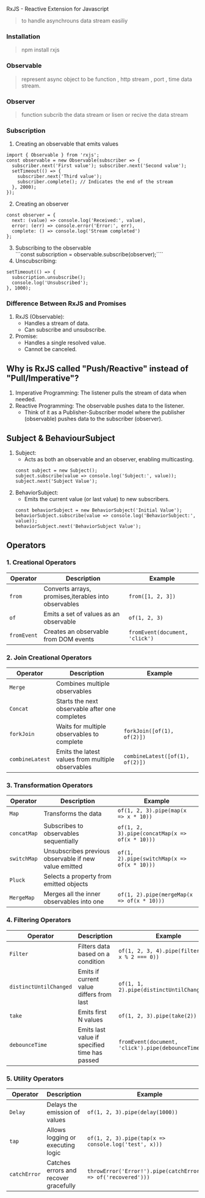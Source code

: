 
RxJS - Reactive Extension for Javascript 

> to handle asynchrouns data stream easiliy

### Installation
> npm install rxjs
  
### Observable
> represent async object to be function , http stream , port , time data stream. 

### Observer
> function subcrib the data stream or lisen or recive the data stream 

### Subscription
1. Creating an observable that emits values
```
import { Observable } from 'rxjs';
const observable = new Observable(subscriber => {
  subscriber.next('First value'); subscriber.next('Second value');
  setTimeout(() => {
    subscriber.next('Third value');
    subscriber.complete(); // Indicates the end of the stream
  }, 2000);
});
```

2. Creating an observer
```
const observer = {
  next: (value) => console.log('Received:', value),
  error: (err) => console.error('Error:', err),
  complete: () => console.log('Stream completed')
};
```
3. Subscribing to the observable  
```const subscription = observable.subscribe(observer);````
4. Unscubscribing:
```
setTimeout(() => {
  subscription.unsubscribe();
  console.log('Unsubscribed');
}, 1000);
```

### Difference Between RxJS and Promises
1. RxJS (Observable):
    - Handles a stream of data.
    - Can subscribe and unsubscribe.
2. Promise:
    - Handles a single resolved value.
    - Cannot be canceled.
  

## Why is RxJS called "Push/Reactive" instead of "Pull/Imperative"?
1. Imperative Programming: The listener pulls the stream of data when needed.
2. Reactive Programming: The observable pushes data to the listener.
    - Think of it as a Publisher-Subscriber model where the publisher (observable) pushes data to the subscriber (observer).  
 

## Subject & BehaviourSubject
1. Subject:
    - Acts as both an observable and an observer, enabling multicasting.
    ```
    const subject = new Subject();
    subject.subscribe(value => console.log('Subject:', value));
    subject.next('Subject Value');
    ```
2. BehaviorSubject:
    - Emits the current value (or last value) to new subscribers.
    ```
    const behaviorSubject = new BehaviorSubject('Initial Value');
    behaviorSubject.subscribe(value => console.log('BehaviorSubject:', value));
    behaviorSubject.next('BehaviorSubject Value');
    ```  

## Operators
### 1. Creational Operators

| Operator   | Description                                          | Example                       |
|------------|------------------------------------------------------|-------------------------------|
| `from`     | Converts arrays, promises,iterables into observables | `from([1, 2, 3])`             |
| `of`       | Emits a set of values as an observable               | `of(1, 2, 3)`                 |
| `fromEvent`| Creates an observable from DOM events                | `fromEvent(document, 'click')`|

### 2. Join Creational Operators

| Operator        | Description                                       | Example                         |
|-----------------|---------------------------------------------------|---------------------------------|
| `Merge`         | Combines multiple observables                     |                                 |
| `Concat`        | Starts the next observable after one completes    |                                 |
| `forkJoin`      | Waits for multiple observables to complete        | `forkJoin([of(1), of(2)])`      |
| `combineLatest` | Emits the latest values from multiple observables | `combineLatest([of(1), of(2)])` |

### 3. Transformation Operators

| Operator       | Description                                          | Example                                           |
|----------------|------------------------------------------------------|---------------------------------------------------|
| `Map`          | Transforms the data                                  | `of(1, 2, 3).pipe(map(x => x * 10))`              |
| `concatMap`    | Subscribes to observables sequentially               | `of(1, 2, 3).pipe(concatMap(x => of(x * 10)))`    |
| `switchMap`    | Unsubscribes previous observable if new value emitted| `of(1, 2).pipe(switchMap(x => of(x * 10)))`       |
| `Pluck`        | Selects a property from emitted objects              |                                                   | 
| `MergeMap`     | Merges all the inner observables into one            | `of(1, 2).pipe(mergeMap(x => of(x * 10)))`        |

### 4. Filtering Operators

| Operator              | Description                                   | Example                                           |
|-----------------------|-----------------------------------------------|---------------------------------------------------|
| `Filter`              | Filters data based on a condition             | `of(1, 2, 3, 4).pipe(filter(x => x % 2 === 0))`   |
| `distinctUntilChanged`| Emits if current value differs from last      | `of(1, 1, 2).pipe(distinctUntilChanged())`        |
| `take`                | Emits first N values                          | `of(1, 2, 3).pipe(take(2))`                       |
| `debounceTime`        | Emits last value if specified time has passed | `fromEvent(document, 'click').pipe(debounceTime(500))`|

### 5. Utility Operators

| Operator      | Description                           | Example                                                |
|---------------|---------------------------------------|--------------------------------------------------------|
| `Delay`       | Delays the emission of values         | `of(1, 2, 3).pipe(delay(1000))`                        |
| `tap`         | Allows logging or executing logic     | `of(1, 2, 3).pipe(tap(x => console.log('test', x)))`   |
| `catchError`  | Catches errors and recover gracefully | `throwError('Error!').pipe(catchError(err => of('recovered')))`|

